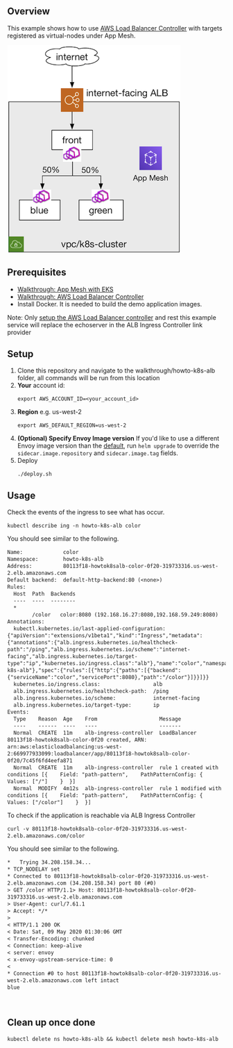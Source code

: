 ## Overview
This example shows how to use [AWS Load Balancer Controller](https://github.com/kubernetes-sigs/aws-load-balancer-controller) with targets registered as virtual-nodes under App Mesh.

![System Diagram](./howto-k8s-alb.png "System Diagram")

## Prerequisites
- [Walkthrough: App Mesh with EKS](../eks/)
- [Walkthrough: AWS Load Balancer Controller](https://kubernetes-sigs.github.io/aws-load-balancer-controller/v2.3/examples/echo_server/)
- Install Docker. It is needed to build the demo application images.

Note: Only [setup the AWS Load Balancer controller](https://kubernetes-sigs.github.io/aws-load-balancer-controller/v2.3/examples/echo_server/#setup-the-aws-load-balancer-controller) and rest this example service will replace the echoserver in the ALB Ingress Controller link provider

## Setup

1. Clone this repository and navigate to the walkthrough/howto-k8s-alb folder, all commands will be run from this location
2. **Your** account id:
    ```
    export AWS_ACCOUNT_ID=<your_account_id>
    ```
3. **Region** e.g. us-west-2
    ```
    export AWS_DEFAULT_REGION=us-west-2
    ```
4. **(Optional) Specify Envoy Image version** If you'd like to use a different Envoy image version than the [default](https://github.com/aws/eks-charts/tree/master/stable/appmesh-controller#configuration), run `helm upgrade` to override the `sidecar.image.repository` and `sidecar.image.tag` fields.
5. Deploy
    ```.
    ./deploy.sh
    ```

## Usage

Check the events of the ingress to see what has occur.

    
    kubectl describe ing -n howto-k8s-alb color
    

You should see similar to the following.

    
    Name:             color
    Namespace:        howto-k8s-alb
    Address:          80113f18-howtok8salb-color-0f20-319733316.us-west-2.elb.amazonaws.com
    Default backend:  default-http-backend:80 (<none>)
    Rules:
      Host  Path  Backends
      ----  ----  --------
      *
            /color   color:8080 (192.168.16.27:8080,192.168.59.249:8080)
    Annotations:
      kubectl.kubernetes.io/last-applied-configuration:  {"apiVersion":"extensions/v1beta1","kind":"Ingress","metadata":{"annotations":{"alb.ingress.kubernetes.io/healthcheck-path":"/ping","alb.ingress.kubernetes.io/scheme":"internet-facing","alb.ingress.kubernetes.io/target-type":"ip","kubernetes.io/ingress.class":"alb"},"name":"color","namespace":"howto-k8s-alb"},"spec":{"rules":[{"http":{"paths":[{"backend":{"serviceName":"color","servicePort":8080},"path":"/color"}]}}]}}
      kubernetes.io/ingress.class:                 alb
      alb.ingress.kubernetes.io/healthcheck-path:  /ping
      alb.ingress.kubernetes.io/scheme:            internet-facing
      alb.ingress.kubernetes.io/target-type:       ip
    Events:
      Type    Reason  Age    From                    Message
      ----    ------  ----   ----                    -------
      Normal  CREATE  11m    alb-ingress-controller  LoadBalancer 80113f18-howtok8salb-color-0f20 created, ARN: arn:aws:elasticloadbalancing:us-west-2:669977933099:loadbalancer/app/80113f18-howtok8salb-color-0f20/7c45f6fd4eefa871
      Normal  CREATE  11m    alb-ingress-controller  rule 1 created with conditions [{    Field: "path-pattern",    PathPatternConfig: {      Values: ["/"]    }  }]
      Normal  MODIFY  4m12s  alb-ingress-controller  rule 1 modified with conditions [{    Field: "path-pattern",    PathPatternConfig: {      Values: ["/color"]    }  }]
     

To check if the application is reachable via ALB Ingress Controller

```
curl -v 80113f18-howtok8salb-color-0f20-319733316.us-west-2.elb.amazonaws.com/color
```

You should see similar to the following.

```
*   Trying 34.208.158.34...
* TCP_NODELAY set
* Connected to 80113f18-howtok8salb-color-0f20-319733316.us-west-2.elb.amazonaws.com (34.208.158.34) port 80 (#0)
> GET /color HTTP/1.1> Host: 80113f18-howtok8salb-color-0f20-319733316.us-west-2.elb.amazonaws.com
> User-Agent: curl/7.61.1
> Accept: */*
>
< HTTP/1.1 200 OK
< Date: Sat, 09 May 2020 01:30:06 GMT
< Transfer-Encoding: chunked
< Connection: keep-alive
< server: envoy
< x-envoy-upstream-service-time: 0
<
* Connection #0 to host 80113f18-howtok8salb-color-0f20-319733316.us-west-2.elb.amazonaws.com left intact
blue
```

&nbsp;

## Clean up once done

    kubectl delete ns howto-k8s-alb && kubectl delete mesh howto-k8s-alb